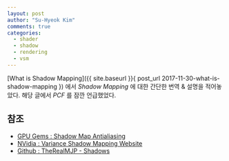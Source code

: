 ```yaml
---
layout: post
author: "Su-Hyeok Kim"
comments: true
categories:
  - shader
  - shadow
  - rendering
  - vsm
---
```




[What is Shadow Mapping]({{ site.baseurl }}{ post_url 2017-11-30-what-is-shadow-mapping }) 에서 _Shadow Mapping_ 에 대한 간단한 번역 & 설명을 적어놓았다. 해당 글에서 _PCF_ 를 잠깐 언급했었다.

<!--
알아야 할거
  SampleCmpLevelZero, GatherRed
  PCF
  VSM
-->

<!--
 필터링과 같은 필터링 알고리즘. Shadow Map 에 두가지를 저장함. 하나는 기본 Depth 와 하나는 Depth^2 한것을 저장함. 그리고 쉐도우 맵을 Linear Sampling 하여 계산함.
-->

## 참조
 - [GPU Gems : Shadow Map Antialiasing](https://developer.nvidia.com/gpugems/GPUGems/gpugems_ch11.html)
 - [NVidia : Variance Shadow Mapping Website](http://developer.download.nvidia.com/SDK/10/direct3d/screenshots/samples/VarianceShadowMapping.html)
 - [Github : TheRealMJP - Shadows](https://github.com/TheRealMJP/Shadows)
